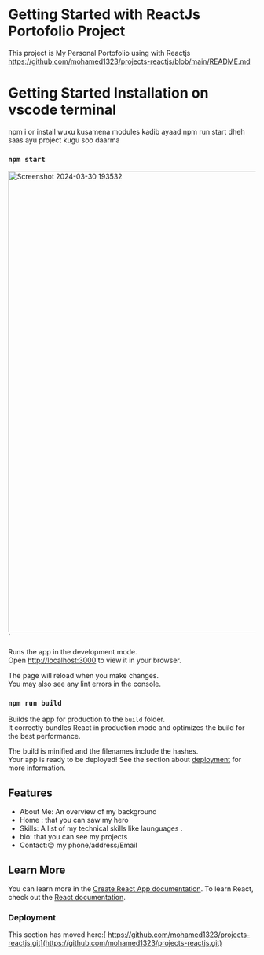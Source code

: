 # Getting Started with  ReactJs Portofolio Project 

This project is My Personal Portofolio using  with Reactjs
https://github.com/mohamed1323/projects-reactjs/blob/main/README.md


# Getting Started Installation on vscode terminal

npm i or install wuxu kusamena modules kadib ayaad npm run start dheh saas ayu project kugu soo daarma
### `npm start`
<img width="938" alt="Screenshot 2024-03-30 193532" src="https://github.com/mohamed1323/projects-reactjs/assets/114732963/2ec23027-5df1-45b3-8a5a-8a4e3c880e6d">
`


Runs the app in the development mode.\
Open [http://localhost:3000](http://localhost:3000) to view it in your browser.

The page will reload when you make changes.\
You may also see any lint errors in the console.

### `npm run build`
Builds the app for production to the `build` folder.\
It correctly bundles React in production mode and optimizes the build for the best performance.

The build is minified and the filenames include the hashes.\
Your app is ready to be deployed!
See the section about [deployment](https://github.com/mohamed1323/projects-reactjs.git) for more information.

## Features
- About Me: An overview of my background
- Home : that you can saw my hero
- Skills: A list of my technical skills like launguages .
- bio: that you can see my projects 
- Contact:😊 my phone/address/Email

## Learn More

You can learn more in the [Create React App documentation](https://github.com/mohamed1323/projects-reactjs.git).
To learn React, check out the [React documentation](https://reactjs.org/).


### Deployment

This section has moved here:[ https://github.com/mohamed1323/projects-reactjs.git](https://github.com/mohamed1323/projects-reactjs.git)






